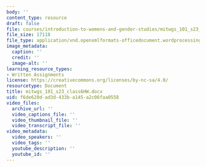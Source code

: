 ```yaml
---
body: ''
content_type: resource
draft: false
file: courses/introduction-to-womens-and-gender-studies/mitwgs_101_s23_class6hw.docx
file_size: 17118
file_type: application/vnd.openxmlformats-officedocument.wordprocessingml.document
image_metadata:
  caption: ''
  credit: ''
  image-alt: ''
learning_resource_types:
- Written Assignments
license: https://creativecommons.org/licenses/by-nc-sa/4.0/
resourcetype: Document
title: mitwgs_101_s23_class6HW.docx
uid: f6de620d-ad3d-433b-a145-a2c06faa0558
video_files:
  archive_url: ''
  video_captions_file: ''
  video_thumbnail_file: ''
  video_transcript_file: ''
video_metadata:
  video_speakers: ''
  video_tags: ''
  youtube_description: ''
  youtube_id: ''
---
```


